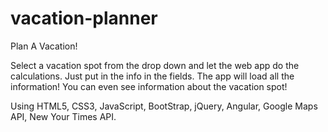 # vacation-planner
Plan A Vacation!

Select a vacation spot from the drop down and let the web app do the calculations. Just put in the info in the fields.
The app will load all the information! You can even see information about the vacation spot!

Using HTML5, CSS3, JavaScript, BootStrap, jQuery, Angular, Google Maps API, New Your Times API.

